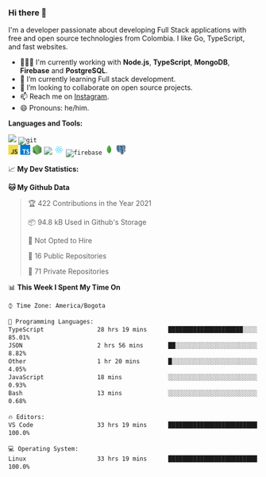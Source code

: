 ### Hi there 👋

I'm a developer passionate about developing Full Stack applications with free and open source technologies from Colombia. I like Go, TypeScript, and fast websites.

- 👨🏽‍💻 I'm currently working with **Node.js**, **TypeScript**, **MongoDB**, **Firebase** and **PostgreSQL**.
- 🌱 I’m currently learning Full stack development.
- 🚀 I’m looking to collaborate on open source projects.
- 📫   Reach me on [Instagram](https://instagram.com/nexckycort).
- 😄  Pronouns: he/him.

**Languages and Tools:**  

<code><img height="20"  src="https://upload.wikimedia.org/wikipedia/commons/2/2d/Visual_Studio_Code_1.18_icon.svg"></code>
<code><img src="https://www.vectorlogo.zone/logos/git-scm/git-scm-icon.svg" alt="git" height="20"/> </code>
<code><img height="20" src="https://raw.githubusercontent.com/github/explore/80688e429a7d4ef2fca1e82350fe8e3517d3494d/topics/javascript/javascript.png"></code>
<code><img height="20" src="https://raw.githubusercontent.com/github/explore/80688e429a7d4ef2fca1e82350fe8e3517d3494d/topics/typescript/typescript.png"></code>
<code><img height="20" src="https://raw.githubusercontent.com/github/explore/80688e429a7d4ef2fca1e82350fe8e3517d3494d/topics/nodejs/nodejs.png"></code>
<code><img height="20" src="https://deno.land/logo.svg"></code>
<code><img height="20" src="https://raw.githubusercontent.com/github/explore/80688e429a7d4ef2fca1e82350fe8e3517d3494d/topics/react/react.png"></code>
<code><img src="https://www.vectorlogo.zone/logos/firebase/firebase-icon.svg" alt="firebase"  height="20"/></code>
<code><img src="https://raw.githubusercontent.com/devicons/devicon/master/icons/mongodb/mongodb-original.svg"  height="20"/></code>
<code><img src="https://raw.githubusercontent.com/devicons/devicon/master/icons/postgresql/postgresql-original.svg" height="20"/></code>

<!-- Stats -->
📈 **My Dev Statistics:**  

<!-- waka time stats-->

<!--START_SECTION:waka-->
**🐱 My Github Data** 

> 🏆 422 Contributions in the Year 2021
 > 
> 📦 94.8 kB Used in Github's Storage 
 > 
> 🚫 Not Opted to Hire
 > 
> 📜 16 Public Repositories 
 > 
> 🔑 71 Private Repositories  
 > 
📊 **This Week I Spent My Time On** 

```text
⌚︎ Time Zone: America/Bogota

💬 Programming Languages: 
TypeScript               28 hrs 19 mins      █████████████████████░░░░   85.01% 
JSON                     2 hrs 56 mins       ██░░░░░░░░░░░░░░░░░░░░░░░   8.82% 
Other                    1 hr 20 mins        █░░░░░░░░░░░░░░░░░░░░░░░░   4.05% 
JavaScript               18 mins             ░░░░░░░░░░░░░░░░░░░░░░░░░   0.93% 
Bash                     13 mins             ░░░░░░░░░░░░░░░░░░░░░░░░░   0.68%

🔥 Editors: 
VS Code                  33 hrs 19 mins      █████████████████████████   100.0%

💻 Operating System: 
Linux                    33 hrs 19 mins      █████████████████████████   100.0%

```


<!--END_SECTION:waka-->
